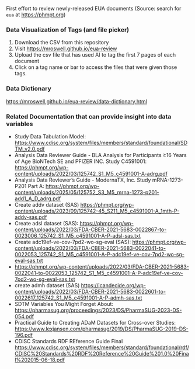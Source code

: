 First effort to review newly-released EUA documents (Source: search for `eua` at https://phmpt.org) 

### Data Visualization of Tags (and file picker)
1. Download the CSV from this repository
2. Visit https://mroswell.github.io/eua-review
3. Upload the csv file that has used AI to tag the first 7 pages of each document
4. Click on a tag name or bar to access the files that were given those tags.

### Data Dictionary

https://mroswell.github.io/eua-review/data-dictionary.html

### Related Documentation that can provide insight into data variables
- Study Data Tabulation Model: https://www.cdisc.org/system/files/members/standard/foundational/SDTM_v2.0.pdf
- Analysis Data Reviewer Guide - BLA Analysis for Participants ≥16 Years of Age BioNTech SE and PFIZER INC.
Study C4591001: https://phmpt.org/wp-content/uploads/2022/03/125742_S1_M5_c4591001-A-adrg.pdf
- Analysis Data Reviewer’s Guide - ModernaTX, Inc. Study mRNA-1273-P201 Part A: https://phmpt.org/wp-content/uploads/2025/05/125752_S3_M5_mrna-1273-p201-add1_A_D_adrg.pdf
- Create addv dataset (SAS) https://phmpt.org/wp-content/uploads/2023/09/125742-45_S211_M5_c4591001-A_1mth-P-addv-sas.pdf
- Create adsl dataset (SAS): https://phmpt.org/wp-content/uploads/2022/03/FDA-CBER-2021-5683-0022867-to-0023006_125742_S1_M5_c4591001-A-P-adsl-sas.txt
-  Create adc19ef-ve-cov-7pd2-wo-sg-eval (SAS): https://phmpt.org/wp-content/uploads/2022/03/FDA-CBER-2021-5683-0022041-to-0022053_125742_S1_M5_c4591001-A-P-adc19ef-ve-cov-7pd2-wo-sg-eval-sas.txt
- https://phmpt.org/wp-content/uploads/2022/03/FDA-CBER-2021-5683-0022041-to-0022053_125742_S1_M5_c4591001-A-P-adc19ef-ve-cov-7pd2-wo-sg-eval-sas.txt
- create admh dataset (SAS) https://icandecide.org/wp-content/uploads/2022/03/FDA-CBER-2021-5683-0022601-to-0022617_125742_S1_M5_c4591001-A-P-admh-sas.txt
- SDTM Variables You Might Forget About: https://pharmasug.org/proceedings/2023/DS/PharmaSUG-2023-DS-054.pdf
- Practical Guide to Creating ADaM Datasets for Cross-over Studies: https://www.lexjansen.com/pharmasug/2019/DS/PharmaSUG-2019-DS-196.pdf
- CDISC Standards RDF REference Guide Final https://www.cdisc.org/system/files/members/standard/foundational/rdf/CDISC%20Standards%20RDF%20Reference%20Guide%201.0%20Final%202015-06-18.pdf
